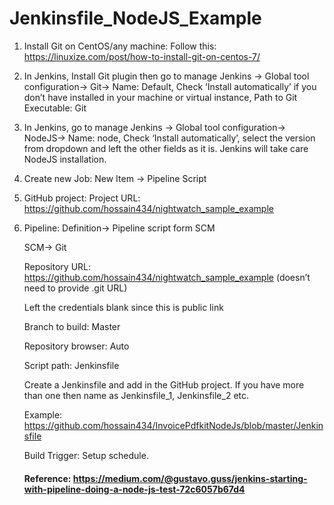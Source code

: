 # Jenkinsfile_NodeJS_Example

1. Install Git on CentOS/any machine: Follow this: https://linuxize.com/post/how-to-install-git-on-centos-7/

2. In Jenkins, Install Git plugin then go to manage Jenkins -> Global tool configuration-> Git-> Name: Default, Check ‘Install automatically’ if you don’t have installed in your machine or virtual instance, Path to Git Executable: Git  

3. In Jenkins, go to manage Jenkins -> Global tool configuration-> NodeJS-> Name: node, Check ‘Install automatically’, select the version from dropdown and left the other fields as it is. Jenkins will take care NodeJS installation.  

4. Create new Job: New Item -> Pipeline Script

5. GitHub project: Project URL: https://github.com/hossain434/nightwatch_sample_example

6. Pipeline: Definition-> Pipeline script form SCM

    SCM-> Git

    Repository URL: https://github.com/hossain434/nightwatch_sample_example  (doesn’t need to provide .git URL)

    Left the credentials blank since this is public link

    Branch to build: Master

    Repository browser: Auto

    Script path: Jenkinsfile

    Create a Jenkinsfile and add in the GitHub project. If you have more than one then name as Jenkinsfile_1, Jenkinsfile_2 etc.

    Example: https://github.com/hossain434/InvoicePdfkitNodeJs/blob/master/Jenkinsfile

    Build Trigger: Setup schedule.

    #### Reference: https://medium.com/@gustavo.guss/jenkins-starting-with-pipeline-doing-a-node-js-test-72c6057b67d4
